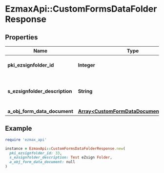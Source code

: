 # EzmaxApi::CustomFormsDataFolderResponse

## Properties

| Name | Type | Description | Notes |
| ---- | ---- | ----------- | ----- |
| **pki_ezsignfolder_id** | **Integer** | The unique ID of the Ezsignfolder |  |
| **s_ezsignfolder_description** | **String** | The description of the Ezsign Folder |  |
| **a_obj_form_data_document** | [**Array&lt;CustomFormDataDocumentResponse&gt;**](CustomFormDataDocumentResponse.md) |  |  |

## Example

```ruby
require 'ezmax_api'

instance = EzmaxApi::CustomFormsDataFolderResponse.new(
  pki_ezsignfolder_id: 33,
  s_ezsignfolder_description: Test eZsign Folder,
  a_obj_form_data_document: null
)
```

